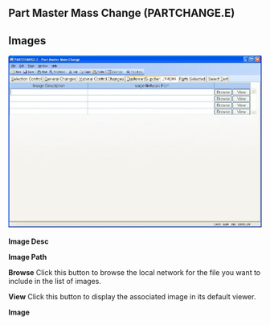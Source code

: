 ##  Part Master Mass Change (PARTCHANGE.E)

<PageHeader />

##  Images

![](./PARTCHANGE-E-5.jpg)

**Image Desc**  
  
**Image Path**  
  
**Browse** Click this button to browse the local network for the file you want
to include in the list of images.  
  
**View** Click this button to display the associated image in its default
viewer.  
  
**Image**  
  
  
<badge text= "Version 8.10.57" vertical="middle" />

<PageFooter />